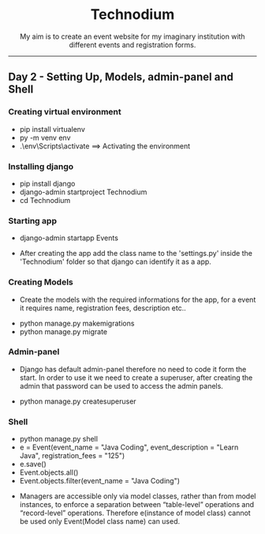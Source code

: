 <div align = "center">
  <h1>Technodium</h1>
My aim is to create an event website for my imaginary institution with different events and registration forms. 
</div>

<hr>

## Day 2 - Setting Up, Models, admin-panel and Shell

### Creating virtual environment 
* pip install virtualenv
* py -m venv env
* .\env\Scripts\activate ==> Activating the environment

### Installing django 
* pip install django
* django-admin startproject Technodium
* cd Technodium

### Starting app 
* django-admin startapp Events
- After creating the app add the class name to the 'settings.py' inside the 'Technodium' folder so that django can identify it as a app.

### Creating Models
- Create the models with the required informations for the app, for a event it requires name, registration fees, description etc..
* python manage.py makemigrations 
* python manage.py migrate

### Admin-panel
- Django has default admin-panel therefore no need to code it form the start. In order to use it we need to create a superuser, after creating the admin that password can be used to access the admin panels.
* python manage.py createsuperuser

### Shell
* python manage.py shell
* e = Event(event_name = "Java Coding", event_description = "Learn Java", registration_fees = "125")
* e.save()
* Event.objects.all()
* Event.objects.filter(event_name = "Java Coding")
- Managers are accessible only via model classes, rather than from model instances, to enforce a separation between “table-level” operations and “record-level” operations. Therefore e(instance of model class) cannot be used only Event(Model class name) can used.

